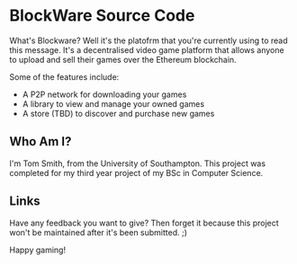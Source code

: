 # BlockWare Source Code

What's Blockware? Well it's the platofrm that you're currently using to read this message. It's a decentralised video game platform that allows anyone to upload and sell their games over the Ethereum blockchain.

Some of the features include:

- A P2P network for downloading your games
- A library to view and manage your owned games
- A store (TBD) to discover and purchase new games

## Who Am I?

I'm Tom Smith, from the University of Southampton. This project was completed for my third year project of my BSc in Computer Science.

## Links

Have any feedback you want to give? Then forget it because this project won't be maintained after it's been submitted. ;)

Happy gaming!